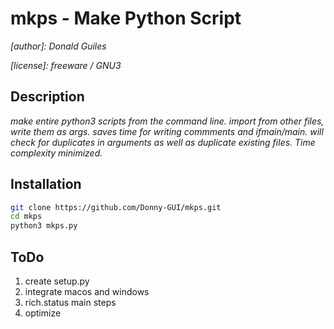 # mkps - Make Python Script

_[author]: Donald Guiles_

_[license]: freeware / GNU3_

## Description

_make entire python3 scripts from the command line. import from other files, write them as args.
      saves time for writing commments and ifmain/main.
			will check for duplicates in arguments as well as 
			duplicate existing files. Time complexity minimized._

## Installation

```bash
git clone https://github.com/Donny-GUI/mkps.git
cd mkps
python3 mkps.py

```


## ToDo

1. create setup.py
2. integrate macos and windows
3. rich.status main steps
4. optimize

